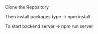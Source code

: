 Clone the Repository

Then install packages type
        -> npm install

To start backend server
        -> npm run server